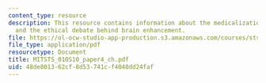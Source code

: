 ```yaml
---
content_type: resource
description: This resource contains information about the medicalization of normality
  and the ethical debate behind brain enhancement.
file: https://ol-ocw-studio-app-production.s3.amazonaws.com/courses/sts-010-neuroscience-and-society-spring-2010/48de801362cf8d53741cf4040dd24faf_MITSTS_010S10_paper4_ch.pdf
file_type: application/pdf
resourcetype: Document
title: MITSTS_010S10_paper4_ch.pdf
uid: 48de8013-62cf-8d53-741c-f4040dd24faf
---
```


